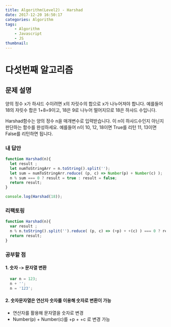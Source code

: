 ```yaml
---
title: Algorithm(Level2) - Harshad
date: 2017-12-20 16:50:17
categories: Algorithm
tags:
    - Algorithm
    - Javascript
    - JS
thumbnail:
---
```


# 다섯번째 알고리즘

## 문제 설명

양의 정수 x가 하샤드 수이려면 x의 자릿수의 합으로 x가 나누어져야 합니다. 예를들어 18의 자릿수 합은 1+8=9이고, 18은 9로 나누어 떨어지므로 18은 하샤드 수입니다.

Harshad함수는 양의 정수 n을 매개변수로 입력받습니다. 이 n이 하샤드수인지 아닌지 판단하는 함수를 완성하세요.
예를들어 n이 10, 12, 18이면 True를 리턴 11, 13이면 False를 리턴하면 됩니다.

### 내 답안

``` js
function Harshad(n){
  let result ;
  let numToStringArr = n.toString().split('');
  let sum = numToStringArr.reduce( (p, c) => Number(p) + Number(c) );
  n % sum === 0 ? result = true : result = false;
  return result;
}

console.log(Harshad(18));
```

### 리팩토링

``` js
function Harshad(n){
  var result ;
  n % n.toString().split('').reduce( (p, c) => (+p) + +(c) ) === 0 ? result = true : result = false;
  return result;
}
```

### 공부할 점

#### 1. 숫자 -> 문자열 변환

``` js
  var n = 123;
  n + '';
  n = '123';
```

#### 2. 숫자문자열은 연산자 숫자를 이용해 숫자로 변환이 가능

- 연산자를 활용해 문자열을 숫자로 변경
- Number(p) + Number(c)를 +p + +c 로 변경 가능 
